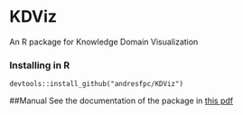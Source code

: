 # KDViz
An R package for Knowledge Domain Visualization

### Installing in R
```
devtools::install_github("andresfpc/KDViz")
```

##Manual
See the documentation of the package in [this pdf](https://github.com/andresfpc/KDViz/blob/master/KDViz-manual.pdf)

